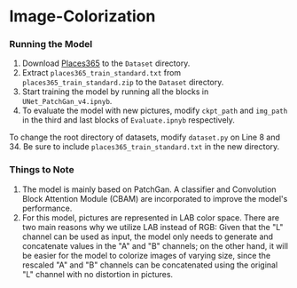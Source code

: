 # Image-Colorization

### Running the Model

1. Download [Places365](http://data.csail.mit.edu/places/places365/train_256_places365standard.tar) to the `Dataset` directory. 
2. Extract `places365_train_standard.txt` from `places365_train_standard.zip` to the `Dataset` directory. 
3. Start training the model by running all the blocks in `UNet_PatchGan_v4.ipnyb`. 
4. To evaluate the model with new pictures, modify `ckpt_path` and `img_path` in the third and last blocks of `Evaluate.ipnyb` respectively.

To change the root directory of datasets, modify `dataset.py` on Line 8 and 34. Be sure to include `places365_train_standard.txt` in the new directory.

### Things to Note

1. The model is mainly based on PatchGan. A classifier and Convolution Block Attention Module (CBAM) are incorporated to improve the model's performance.
2. For this model, pictures are represented in LAB color space. There are two main reasons why we utilize LAB instead of RGB: Given that the "L" channel can be used as input, the model only needs to generate and concatenate values in the "A" and "B" channels; on the other hand, it will be easier for the model to colorize images of varying size, since the rescaled "A" and "B" channels can be concatenated using the original "L" channel with no distortion in pictures.
